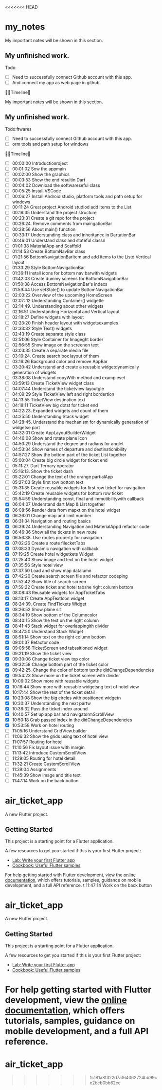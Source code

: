 <<<<<<< HEAD
# my_notes

My important notes will be shown in this section.

## My unfinished work.

Todo:
- [ ] Need to successfully connect Github account with this app.
- [ ] And connect my app as web page in github

📖📖Timeline📖

My important notes will be shown in this section.

## My unfinished work.

Todo:ftwares
- [ ] Need to successfully connect Github account with this app.
- [ ] orm tools and path setup for windows

📖📖Timeline📖
- [ ] 00:00:00 Introductionroject
- [ ] 00:01:02 Sow the appmain
- [ ] 00:02:00 Show the graphics
- [ ] 00:03:53 Show the end resultin Dart
- [ ] 00:04:02 Download the softwareseful class
- [ ] 00:05:25 Install VSCode
- [ ] 00:06:27 Install Android studio, platform tools and path setup for windows
- [ ] 00:11:24 Great project Android studiod add items to the List
- [ ] 00:16:35 Understand the project structure
- [ ] 00:23:31 Create a git repo for the project
- [ ] 00:26:24. Remove comments from maingationBar
- [ ] 00:28:56 About main() function
- [ ] 00:33:17 Understanding class and inheritance in DartationBar
- [ ] 00:46:01 Understand class and stateful classn
- [ ] 01:01:38 MaterialApp and Scaffold
- [ ] 01:14:53 Create BottomNavBar class
- [ ] 01:21:56 BottomNavigationBarItem and add items to the Listd Vertical layout
- [ ] 01:33:29 Style BottomNavigationBar
- [ ] 01:36:11 Install icons for bottom nav barwith widgets
- [ ] 01:42:03 Create dummy screens for BottomNavigationBar
- [ ] 01:50:38 Access BottomNavigationBar's indexs
- [ ] 01:59:44 Use setState() to update BottomNavigationBar
- [ ] 02:03:22 Overview of the upcoming HomeScreen
- [ ] 02:07: 12 Understanding Container() widgetle
- [ ] 02:14:49. Understanding about other widgets
- [ ] 02.16:51 Understanding Horizontal and Vertical layout
- [ ] 02:18:27 Define widgets with layout
- [ ] 02:23:20 Finish header layout with widgetsexamples
- [ ] 02:33:32 Style Text() widgets
- [ ] 02:43:19 Create separate style class
- [ ] 02:51:06 Style Container for Imageght border
- [ ] 02:56:55 Show image on the screenon text
- [ ] 03:03:35 Create a separate media file
- [ ] 03:10:24. Create search box layout of them
- [ ] 03:16:26 Background color and remove AppBar
- [ ] 03:20:42 Understand and create a reusable widgetdynamically generation of widgets
- [ ] 03:38:08 Understand copyWith method and exampleset
- [ ] 03:59:13 Create TicketView widget class
- [ ] 04:07:44 Understand the ticketview layoutgle
- [ ] 04:09:29 Style TicketView left and right bordertion
- [ ] 04:13:55 TicketView destination text
- [ ] 04:18:11 TicketView big dotst for ticket end
- [ ] 04:22:23. Expanded widgets and count of them
- [ ] 04:25:50 Understanding Stack widget
- [ ] 04:28:45. Understand the mechanism for dynamically generation of widgetse part
- [ ] 04:32:01 Create AppLayoutBuilderWidget
- [ ] 04:46:08 Show and rotate plane icon
- [ ] 04:50:29 Understand the degree and radians for anglet
- [ ] 04:53:34 Show names of departure and destinationibility
- [ ] 04:57:27 Show the bottom part of the ticket List together
- [ ] 05:00:04 Create big circle widget for ticket end
- [ ] 05:11:27. Dart Ternary operator
- [ ] 05:16:13. Show the ticket dash
- [ ] 05:22:01 Change the text of the orange partialApp
- [ ] 05:27:03 Style first row bottom text
- [ ] 05:31:35 Create reusable widgets for first row ticket for navigation
- [ ] 05:42:19 Create reusable widgets for bottom row ticket
- [ ] 05:54:59 Understanding const, final and immutibilitywith callback
- [x] 06:04:07 Understand dart Map & List together
- [x] 06:08:56 Render data from mapxt on the hotel widget
- [x] 06:26:01 Change map and limit number
- [x] 06:31:34 Navigation and routing basics
- [x] 06:39:24 Understanding Navigation and MaterialAppd refactor code
- [x] 06:46:36 Show all the tickets in new route
- [x] 06:56:38. Use routes property for navigation
- [x] 07:02:26 Create a route filecketTabs
- [x] 07:08:33  Dynamic navigation with callback
- [x] 07:19:25 Create hotel widgetkets Widget
- [x] 07:25:40 Show image and text on the hotel widget
- [x] 07:35:56 Style hotel view
- [x] 07:37:50 Load and show map datalumn
- [x] 07:42:20 Create search screen file and refactor codeping
- [x] 07:52:42 Show title of search screen
- [x] 07:59:22 Create ticket and hotel tabshe right column bottom
- [x] 08:08:43 Reusable widgets for AppTicketTabs
- [x] 08:13:17 Create AppTextIcon widget
- [x] 08:24:39. Create FindTickets Widget
- [x] 08:26:52 Show plane sit
- [x] 08:34:19 Show bottom of the Columncolor
- [x] 08:40:15 Show the text on the right column
- [x] 08:41:43 Stack widget for overlappingith divider
- [x] 08:47:50 Understand Stack Widget
- [x] 08:51:14 Show text on the right column bottom
- [x] 09:01:37 Refactor code
- [x] 09:05:58 TicketScreen and tabssitioned widget
- [x] 09:21:19 Show the ticket view
- [x] 09:30:06 Change ticket view top color
- [x] 09:32:58 Change bottom part of the ticket color
- [x] 09:42:25. Change the color of bottom texthe didChangeDependencies
- [x] 09:54:23 Show more on the ticket screen with divider
- [x] 10:06:02 Show more with reusable widgets
- [x] 10:16:44 Show more with reusable widgetsng text of hotel view
- [x] 10:17:44 Show the rest of the ticket detail
- [x] 10:23:08 Show the big circles with positioned widgetn
- [x] 10:30:37 Understanding the next partw
- [x] 10:36:32 Pass the ticket index around
- [x] 10:40:57 Set up app bar and navigatormScrollView
- [x] 10:50:18 Grab passed index in the didChangeDependencies
- [x] 10:53:58 Work on hotel routing
- [ ] 11:05:16 Understand GridView.builder
- [ ] 11:06:32 Show the grids using text of hotel view
- [ ] 11:07:57 Routing for hotel
- [ ] 11:10:56 Fix layout issue with margin
- [ ] 11:13:42 Introduce CustomScrollView
- [ ] 11:29:05 Routing for hotel detail
- [ ] 11:32:21 Create CustomScrollView
- [ ] 11:39:04 Assignments
- [ ] 11:45:39 Show image and title text
- [ ] 11:47:14 Work on the back button

# air_ticket_app

A new Flutter project.

## Getting Started

This project is a starting point for a Flutter application.

A few resources to get you started if this is your first Flutter project:

- [Lab: Write your first Flutter app](https://docs.flutter.dev/get-started/codelab)
- [Cookbook: Useful Flutter samples](https://docs.flutter.dev/cookbook)

For help getting started with Flutter development, view the
[online documentation](https://docs.flutter.dev/), which offers tutorials,
samples, guidance on mobile development, and a full API reference.
t
11:47:14 Work on the back button


# air_ticket_app

A new Flutter project.

## Getting Started

This project is a starting point for a Flutter application.

A few resources to get you started if this is your first Flutter project:

- [Lab: Write your first Flutter app](https://docs.flutter.dev/get-started/codelab)
- [Cookbook: Useful Flutter samples](https://docs.flutter.dev/cookbook)

For help getting started with Flutter development, view the
[online documentation](https://docs.flutter.dev/), which offers tutorials,
samples, guidance on mobile development, and a full API reference.
=======
# air_ticket_app
>>>>>>> 1c181a8f322d7af64062724bb99ce2bcb0bb62ce
